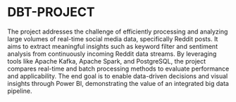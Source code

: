 # DBT-PROJECT
The project addresses the challenge of efficiently processing and analyzing large volumes of real-time social media data, specifically Reddit posts.
It aims to extract meaningful insights such as keyword filter and sentiment analysis from continuously incoming Reddit data streams. By leveraging tools like Apache Kafka, Apache Spark, and PostgreSQL, the project compares real-time and batch processing methods to evaluate performance and applicability. The end goal is to enable data-driven decisions and visual insights through Power BI, demonstrating the value of an integrated big data pipeline.
